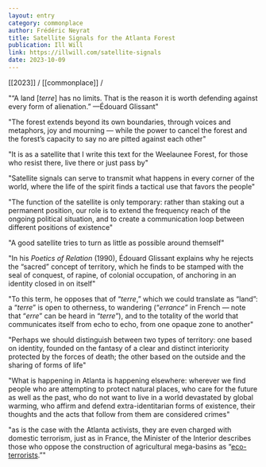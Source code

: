 ```yaml
---
layout: entry
category: commonplace
author: Frédéric Neyrat
title: Satellite Signals for the Atlanta Forest
publication: Ill Will
link: https://illwill.com/satellite-signals
date: 2023-10-09
---
```


[[2023]] / [[commonplace]] / 

"“A land [*terre*] has no limits. That is the reason it is worth defending against every form of alienation.” —Édouard Glissant"

"The forest extends beyond its own boundaries, through voices and metaphors, joy and mourning — while the power to cancel the forest and the forest’s capacity to say no are pitted against each other"

"It is as a satellite that I write this text for the Weelaunee Forest, for those who resist there, live there or just pass by"

"Satellite signals can serve to transmit what happens in every corner of the world, where the life of the spirit finds a tactical use that favors the people"

"The function of the satellite is only temporary: rather than staking out a permanent position, our role is to extend the frequency reach of the ongoing political situation, and to create a communication loop between different positions of existence"

"A good satellite tries to turn as little as possible around themself"

"In his *Poetics of Relation* (1990), Édouard Glissant explains why he rejects the “sacred” concept of territory, which he finds to be stamped with the seal of conquest, of rapine, of colonial occupation, of anchoring in an identity closed in on itself"

"To this term, he opposes that of “*terre*,” which we could translate as “land”: a “*terre*” is open to otherness, to wandering (“*errance*” in French — note that “*erre*” can be heard in “*terre*”), and to the totality of the world that communicates itself from echo to echo, from one opaque zone to another"

"Perhaps we should distinguish between two types of territory: one based on identity, founded on the fantasy of a clear and distinct interiority protected by the forces of death; the other based on the outside and the sharing of forms of life"

"What is happening in Atlanta is happening elsewhere: wherever we find people who are attempting to protect natural places, who care for the future as well as the past, who do not want to live in a world devastated by global warming, who affirm and defend extra-identitarian forms of existence, their thoughts and the acts that follow from them are considered crimes"

"as is the case with the Atlanta activists, they are even charged with domestic terrorism, just as in France, the Minister of the Interior describes those who oppose the construction of agricultural mega-basins as “[eco-terrorists](https://territories.substack.com/p/eco-terrorism-the-minister-of-the).”"
